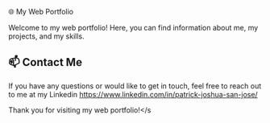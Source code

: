 🌐 My Web Portfolio

Welcome to my web portfolio! Here, you can find information about me, my projects, and my skills.


## 📫 Contact Me

If you have any questions or would like to get in touch, feel free to reach out to me at my Linkedin https://www.linkedin.com/in/patrick-joshua-san-jose/

Thank you for visiting my web portfolio!</s